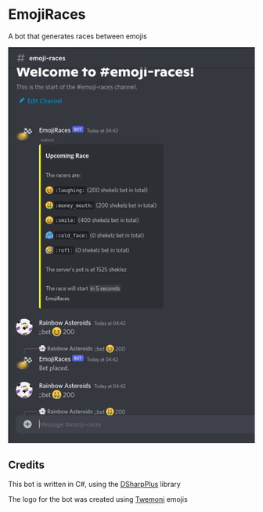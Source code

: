# EmojiRaces
A bot that generates races between emojis

![Demonstration](demo.gif)

## Credits
This bot is written in C#, using the [DSharpPlus](https://dsharpplus.github.io/) library

The logo for the bot was created using [Twemoni](https://github.com/twitter/twemoji) emojis